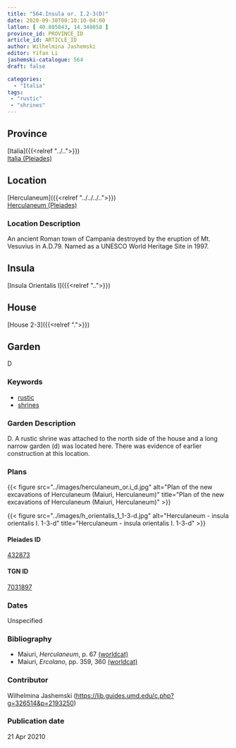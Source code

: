 ```yaml
---
title: "564.Insula or. I.2-3(D)"
date: 2020-09-30T00:10:10-04:00
latlon: [ 40.805843, 14.348058 ]
province_id: PROVINCE_ID
article_id: ARTICLE_ID
author: Wilhelmina Jashemski
editor: Yifan Li
jashemski-catalogue: 564
draft: false

categories:
  - "Italia"
tags:
 - "rustic"
 - "shrines"
---
```


## Province

[Italia]({{<relref "../..">}}) \
[Italia (Pleiades)](https://pleiades.stoa.org/places/1052)

## Location

 [Herculaneum]({{<relref "../../../..">}}) \
 [Herculaneum (Pleiades)](https://pleiades.stoa.org/places/432873)


### Location Description
An ancient Roman town of Campania destroyed by the eruption of Mt. Vesuvius in A.D.79. Named as a UNESCO World Heritage Site in 1997.

## Insula
[Insula Orientalis I]({{<relref "..">}})
## House
[House 2-3]({{<relref ".">}})
## Garden
D

### Keywords
- [rustic](http://vocab.getty.edu/page/aat/300310541)
- [shrines](http://vocab.getty.edu/page/aat/300007558)


### Garden Description
D. A rustic shrine was attached to the north side of the house and a long narrow garden (d) was located here. There was evidence of earlier construction at this location.

### Plans
{{< figure src="../images/herculaneum_or.i_d.jpg" alt="Plan of the new excavations of Herculaneum (Maiuri, Herculaneum)" title="Plan of the new excavations of Herculaneum (Maiuri, Herculaneum)" >}}

{{< figure src="../images/h_orientalis_1_1-3-d.jpg" alt="Herculaneum - insula orientalis I. 1-3-d" title="Herculaneum - insula orientalis I. 1-3-d" >}}


#### Pleiades ID
[432873](https://pleiades.stoa.org/places/432873)

#### TGN ID
[7031897](http://vocab.getty.edu/page/tgn/7031897)

### Dates
Unspecified

### Bibliography
* Maiuri, *Herculaneum*,  p. 67 [(worldcat)](http://www.worldcat.org/oclc/1107784297)
* Maiuri, *Ercolano*, pp. 359, 360 [(worldcat)](http://www.worldcat.org/oclc/490581395)


### Contributor
Wilhelmina Jashemski (https://lib.guides.umd.edu/c.php?g=326514&p=2193250)

### Publication date

21 Apr 20210